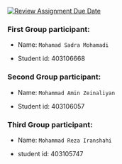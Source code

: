 [![Review Assignment Due Date](https://classroom.github.com/assets/deadline-readme-button-22041afd0340ce965d47ae6ef1cefeee28c7c493a6346c4f15d667ab976d596c.svg)](https://classroom.github.com/a/iDQJgb-p)

### First Group participant: 

- Name: `Mohamad Sadra Mohamadi`

- Student id: 403106668

### Second Group participant: 

- Name: `Mohammad Amin Zeinaliyan`

- Student id: 403106057

### Third Group participant:

- Name: `Mohammad Reza Iranshahi`

- student id: 403105747
